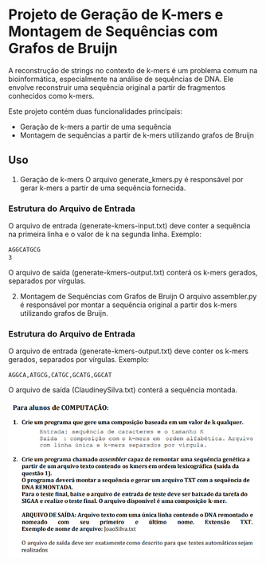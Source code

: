 # Projeto de Geração de K-mers e Montagem de Sequências com Grafos de Bruijn

 A reconstrução de strings no contexto de k-mers é um problema comum na bioinformática, especialmente na análise de sequências de DNA. Ele envolve reconstruir uma sequência original a partir de fragmentos conhecidos como k-mers.

 Este projeto contém duas funcionalidades principais:
 - Geração de k-mers a partir de uma sequência
 - Montagem de sequências a partir de k-mers utilizando grafos de Bruijn

 ## Uso
1. Geração de k-mers
O arquivo generate_kmers.py é responsável por gerar k-mers a partir de uma sequência fornecida.

### Estrutura do Arquivo de Entrada
O arquivo de entrada (generate-kmers-input.txt) deve conter a sequência na primeira linha e o valor de k na segunda linha. Exemplo:
```
AGGCATGCG
3
```

O arquivo de saída (generate-kmers-output.txt) conterá os k-mers gerados, separados por vírgulas.

2. Montagem de Sequências com Grafos de Bruijn
O arquivo assembler.py é responsável por montar a sequência original a partir dos k-mers utilizando grafos de Bruijn.

### Estrutura do Arquivo de Entrada
O arquivo de entrada (generate-kmers-output.txt) deve conter os k-mers gerados, separados por vírgulas. Exemplo:
```
AGGCA,ATGCG,CATGC,GCATG,GGCAT
```

O arquivo de saída (ClaudineySilva.txt) conterá a sequência montada.

![alt text](image.png)
